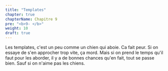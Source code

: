 ```yaml
---
title: "Templates"
chapter: true
chapterName: Chapitre 9
pre: "<b>9- </b>"
weight: 10
draft: true
---
```


Les templates, c'est un peu comme un chien qui aboie. 
Ca fait peur.
Si on essaye de s'en approcher trop vite, ça mord.
Mais si on prend le temps qu'il faut pour les aborder, il y a de bonnes chances qu'en fait, tout se passe bien.
Sauf si on n'aime pas les chiens.
